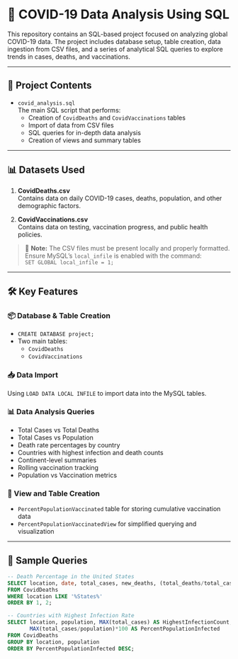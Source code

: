 # 🦠 COVID-19 Data Analysis Using SQL

This repository contains an SQL-based project focused on analyzing global COVID-19 data. The project includes database setup, table creation, data ingestion from CSV files, and a series of analytical SQL queries to explore trends in cases, deaths, and vaccinations.

---

## 📁 Project Contents

- `covid_analysis.sql`  
  The main SQL script that performs:
  - Creation of `CovidDeaths` and `CovidVaccinations` tables
  - Import of data from CSV files
  - SQL queries for in-depth data analysis
  - Creation of views and summary tables

---

## 📊 Datasets Used

1. **CovidDeaths.csv**  
   Contains data on daily COVID-19 cases, deaths, population, and other demographic factors.

2. **CovidVaccinations.csv**  
   Contains data on testing, vaccination progress, and public health policies.

> 🔔 **Note:** The CSV files must be present locally and properly formatted. Ensure MySQL’s `local_infile` is enabled with the command:  
> `SET GLOBAL local_infile = 1;`

---

## 🛠️ Key Features

### 📦 Database & Table Creation
- `CREATE DATABASE project;`
- Two main tables:
  - `CovidDeaths`
  - `CovidVaccinations`

### 📥 Data Import
Using `LOAD DATA LOCAL INFILE` to import data into the MySQL tables.

### 📊 Data Analysis Queries
- Total Cases vs Total Deaths
- Total Cases vs Population
- Death rate percentages by country
- Countries with highest infection and death counts
- Continent-level summaries
- Rolling vaccination tracking
- Population vs Vaccination metrics

### 🔎 View and Table Creation
- `PercentPopulationVaccinated` table for storing cumulative vaccination data
- `PercentPopulationVaccinatedView` for simplified querying and visualization

---

## 📌 Sample Queries

```sql
-- Death Percentage in the United States
SELECT location, date, total_cases, new_deaths, (total_deaths/total_cases)*100 AS DeathPercentage
FROM CovidDeaths
WHERE location LIKE '%States%'
ORDER BY 1, 2;

-- Countries with Highest Infection Rate
SELECT location, population, MAX(total_cases) AS HighestInfectionCount,
       MAX(total_cases/population)*100 AS PercentPopulationInfected
FROM CovidDeaths
GROUP BY location, population
ORDER BY PercentPopulationInfected DESC;
